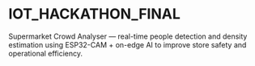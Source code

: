# IOT_HACKATHON_FINAL
Supermarket Crowd Analyser — real-time people detection and density estimation using ESP32-CAM + on-edge AI to improve store safety and operational efficiency. 
